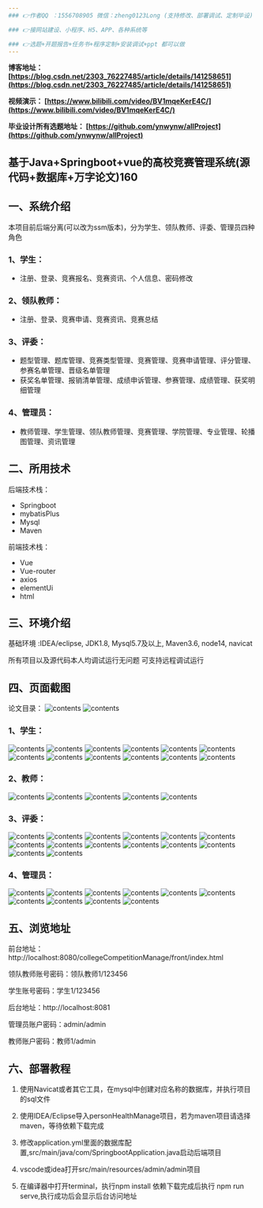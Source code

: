 ```yaml
---
### 👉作者QQ ：1556708905 微信：zheng0123Long (支持修改、部署调试、定制毕设)

### 👉接网站建设、小程序、H5、APP、各种系统等

### 👉选题+开题报告+任务书+程序定制+安装调试+ppt 都可以做
---
```


**博客地址：
[https://blog.csdn.net/2303_76227485/article/details/141258651](https://blog.csdn.net/2303_76227485/article/details/141258651)**

**视频演示：
[https://www.bilibili.com/video/BV1mqeKerE4C/](https://www.bilibili.com/video/BV1mqeKerE4C/)**

**毕业设计所有选题地址：
[https://github.com/ynwynw/allProject](https://github.com/ynwynw/allProject)**

## 基于Java+Springboot+vue的高校竞赛管理系统(源代码+数据库+万字论文)160

## 一、系统介绍
本项目前后端分离(可以改为ssm版本)，分为学生、领队教师、评委、管理员四种角色
### 1、学生：
- 注册、登录、竞赛报名、竞赛资讯、个人信息、密码修改

### 2、领队教师：
- 注册、登录、竞赛申请、竞赛资讯、竞赛总结

### 3、评委：
- 题型管理、题库管理、竞赛类型管理、竞赛管理、竞赛申请管理、评分管理、参赛名单管理、晋级名单管理
- 获奖名单管理、报销清单管理、成绩申诉管理、参赛管理、成绩管理、获奖明细管理

### 4、管理员：
- 教师管理、学生管理、领队教师管理、竞赛管理、学院管理、专业管理、轮播图管理、资讯管理

## 二、所用技术

后端技术栈：

- Springboot
- mybatisPlus
- Mysql
- Maven

前端技术栈：
 
- Vue
- Vue-router
- axios
- elementUi
- html

## 三、环境介绍

基础环境 :IDEA/eclipse, JDK1.8, Mysql5.7及以上, Maven3.6, node14, navicat

所有项目以及源代码本人均调试运行无问题 可支持远程调试运行

## 四、页面截图
论文目录：
![contents](./picture/picture0.png)
![contents](./picture/picture00.png)
### 1、学生：
![contents](./picture/picture1.png)
![contents](./picture/picture2.png)
![contents](./picture/picture3.png)
![contents](./picture/picture4.png)
![contents](./picture/picture5.png)
![contents](./picture/picture6.png)
![contents](./picture/picture7.png)
![contents](./picture/picture8.png)
![contents](./picture/picture9.png)
![contents](./picture/picture10.png)
![contents](./picture/picture11.png)
![contents](./picture/picture12.png)
### 2、教师：
![contents](./picture/picture13.png)
![contents](./picture/picture14.png)
![contents](./picture/picture15.png)
![contents](./picture/picture16.png)
![contents](./picture/picture23.png)
### 3、评委：
![contents](./picture/picture17.png)
![contents](./picture/picture18.png)
![contents](./picture/picture19.png)
![contents](./picture/picture20.png)
![contents](./picture/picture21.png)
![contents](./picture/picture22.png)
![contents](./picture/picture24.png)
![contents](./picture/picture25.png)
![contents](./picture/picture26.png)
![contents](./picture/picture27.png)
![contents](./picture/picture28.png)
![contents](./picture/picture29.png)
![contents](./picture/picture30.png)
![contents](./picture/picture31.png)
### 4、管理员：
![contents](./picture/picture32.png)
![contents](./picture/picture33.png)
![contents](./picture/picture34.png)
![contents](./picture/picture35.png)
![contents](./picture/picture36.png)
![contents](./picture/picture37.png)
![contents](./picture/picture38.png)
![contents](./picture/picture39.png)
![contents](./picture/picture40.png)
![contents](./picture/picture41.png)
## 五、浏览地址

前台地址：http://localhost:8080/collegeCompetitionManage/front/index.html

领队教师账号密码：领队教师1/123456

学生账号密码：学生1/123456

后台地址：http://localhost:8081

管理员账户密码：admin/admin

教师账户密码：教师1/admin

## 六、部署教程
1. 使用Navicat或者其它工具，在mysql中创建对应名称的数据库，并执行项目的sql文件

2. 使用IDEA/Eclipse导入personHealthManage项目，若为maven项目请选择maven，等待依赖下载完成

3. 修改application.yml里面的数据库配置,src/main/java/com/SpringbootApplication.java启动后端项目

4. vscode或idea打开src/main/resources/admin/admin项目

5. 在编译器中打开terminal，执行npm install 依赖下载完成后执行 npm run serve,执行成功后会显示后台访问地址
